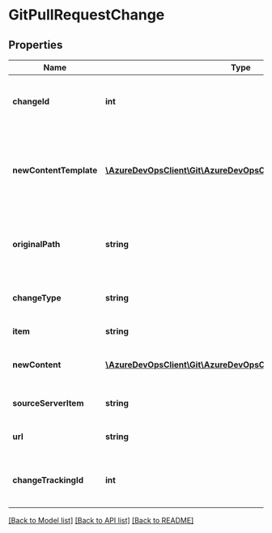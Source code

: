 # GitPullRequestChange

## Properties
Name | Type | Description | Notes
------------ | ------------- | ------------- | -------------
**changeId** | **int** | ID of the change within the group of changes. | [optional] 
**newContentTemplate** | [**\AzureDevOpsClient\Git\AzureDevOpsClient\Git\Model\GitTemplate**](GitTemplate.md) | New Content template to be used when pushing new changes. | [optional] 
**originalPath** | **string** | Original path of item if different from current path. | [optional] 
**changeType** | **string** | The type of change that was made to the item. | [optional] 
**item** | **string** | Current version. | [optional] 
**newContent** | [**\AzureDevOpsClient\Git\AzureDevOpsClient\Git\Model\ItemContent**](ItemContent.md) | Content of the item after the change. | [optional] 
**sourceServerItem** | **string** | Path of the item on the server. | [optional] 
**url** | **string** | URL to retrieve the item. | [optional] 
**changeTrackingId** | **int** | ID used to track files through multiple changes. | [optional] 

[[Back to Model list]](../README.md#documentation-for-models) [[Back to API list]](../README.md#documentation-for-api-endpoints) [[Back to README]](../README.md)


